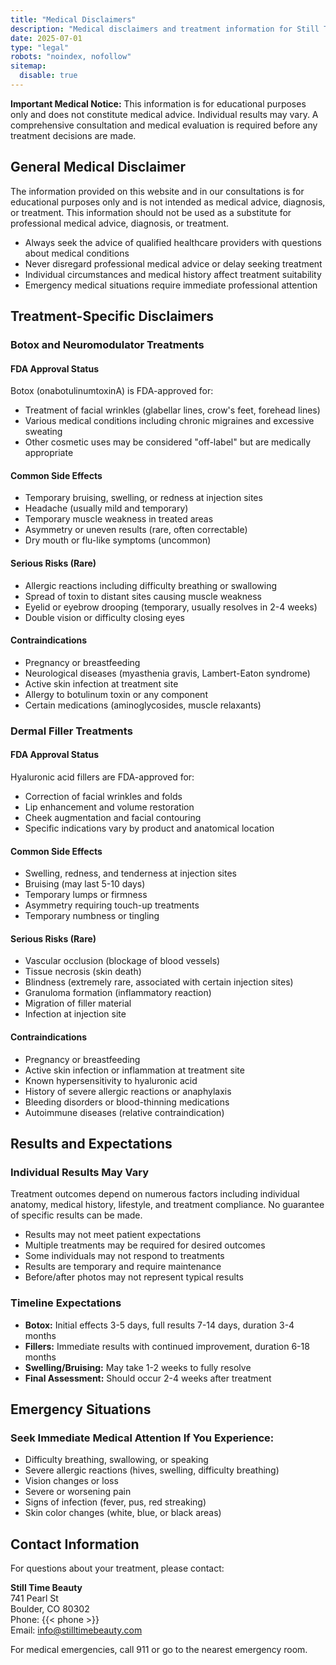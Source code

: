 ```yaml
---
title: "Medical Disclaimers"
description: "Medical disclaimers and treatment information for Still Time Beauty - Boulder Medical Aesthetics Practice."
date: 2025-07-01
type: "legal"
robots: "noindex, nofollow"
sitemap:
  disable: true
---
```


**Important Medical Notice:** This information is for educational purposes only and does not constitute medical advice. Individual results may vary. A comprehensive consultation and medical evaluation is required before any treatment decisions are made.

## General Medical Disclaimer

The information provided on this website and in our consultations is for educational purposes only and is not intended as medical advice, diagnosis, or treatment. This information should not be used as a substitute for professional medical advice, diagnosis, or treatment.

- Always seek the advice of qualified healthcare providers with questions about medical conditions
- Never disregard professional medical advice or delay seeking treatment
- Individual circumstances and medical history affect treatment suitability
- Emergency medical situations require immediate professional attention

## Treatment-Specific Disclaimers

### Botox and Neuromodulator Treatments

#### FDA Approval Status

Botox (onabotulinumtoxinA) is FDA-approved for:

- Treatment of facial wrinkles (glabellar lines, crow's feet, forehead lines)
- Various medical conditions including chronic migraines and excessive sweating
- Other cosmetic uses may be considered "off-label" but are medically appropriate

#### Common Side Effects

- Temporary bruising, swelling, or redness at injection sites
- Headache (usually mild and temporary)
- Temporary muscle weakness in treated areas
- Asymmetry or uneven results (rare, often correctable)
- Dry mouth or flu-like symptoms (uncommon)

#### Serious Risks (Rare)

- Allergic reactions including difficulty breathing or swallowing
- Spread of toxin to distant sites causing muscle weakness
- Eyelid or eyebrow drooping (temporary, usually resolves in 2-4 weeks)
- Double vision or difficulty closing eyes

#### Contraindications

- Pregnancy or breastfeeding
- Neurological diseases (myasthenia gravis, Lambert-Eaton syndrome)
- Active skin infection at treatment site
- Allergy to botulinum toxin or any component
- Certain medications (aminoglycosides, muscle relaxants)

### Dermal Filler Treatments

#### FDA Approval Status

Hyaluronic acid fillers are FDA-approved for:

- Correction of facial wrinkles and folds
- Lip enhancement and volume restoration
- Cheek augmentation and facial contouring
- Specific indications vary by product and anatomical location

#### Common Side Effects

- Swelling, redness, and tenderness at injection sites
- Bruising (may last 5-10 days)
- Temporary lumps or firmness
- Asymmetry requiring touch-up treatments
- Temporary numbness or tingling

#### Serious Risks (Rare)

- Vascular occlusion (blockage of blood vessels)
- Tissue necrosis (skin death)
- Blindness (extremely rare, associated with certain injection sites)
- Granuloma formation (inflammatory reaction)
- Migration of filler material
- Infection at injection site

#### Contraindications

- Pregnancy or breastfeeding
- Active skin infection or inflammation at treatment site
- Known hypersensitivity to hyaluronic acid
- History of severe allergic reactions or anaphylaxis
- Bleeding disorders or blood-thinning medications
- Autoimmune diseases (relative contraindication)

## Results and Expectations

### Individual Results May Vary

Treatment outcomes depend on numerous factors including individual anatomy, medical history, lifestyle, and treatment compliance. No guarantee of specific results can be made.

- Results may not meet patient expectations
- Multiple treatments may be required for desired outcomes
- Some individuals may not respond to treatments
- Results are temporary and require maintenance
- Before/after photos may not represent typical results

### Timeline Expectations

- **Botox:** Initial effects 3-5 days, full results 7-14 days, duration 3-4 months
- **Fillers:** Immediate results with continued improvement, duration 6-18 months
- **Swelling/Bruising:** May take 1-2 weeks to fully resolve
- **Final Assessment:** Should occur 2-4 weeks after treatment

## Emergency Situations

### Seek Immediate Medical Attention If You Experience:

- Difficulty breathing, swallowing, or speaking
- Severe allergic reactions (hives, swelling, difficulty breathing)
- Vision changes or loss
- Severe or worsening pain
- Signs of infection (fever, pus, red streaking)
- Skin color changes (white, blue, or black areas)

## Contact Information

For questions about your treatment, please contact:

**Still Time Beauty**  
741 Pearl St  
Boulder, CO 80302  
Phone: {{< phone >}}  
Email: info@stilltimebeauty.com

For medical emergencies, call 911 or go to the nearest emergency room.